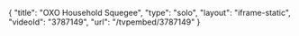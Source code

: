 {
    "title": "OXO Household Squegee",
    "type": "solo",
    "layout": "iframe-static",
    "videoId": "3787149",
    "url": "\/tvpembed\/3787149"
}